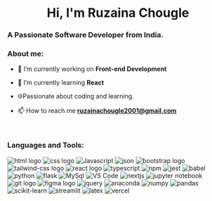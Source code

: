 <h1 align="center">Hi, I'm Ruzaina Chougle</h1>

<h3 align="left">A Passionate Software Developer from India.</h3>

<h3 align="left">About me:</h3>

- 🔭 I’m currently working on **Front-end Development**
  
- 🌱 I’m currently learning **React**

- 🌐Passionate about coding and learning.

- 📫 How to reach me **ruzainachougle2001@gmail.com**
  
<br>
<h3 align="left">Languages and Tools:</h3>
<p align="left">
<img src="https://img.shields.io/badge/HTML5-E34F26?style=for-the-badge&logo=html5&logoColor=white" alt="html logo">
<img src="https://img.shields.io/badge/CSS3-1572B6?style=for-the-badge&logo=css3&logoColor=white" alt="css logo">
<img src="https://img.shields.io/badge/JavaScript-323330?style=for-the-badge&logo=javascript&logoColor=F7DF1E" alt="Javascript">
<img src="https://img.shields.io/badge/json-5E5C5C?style=for-the-badge&logo=json&logoColor=white" alt="json">
<img src="https://img.shields.io/badge/Bootstrap-563D7C?style=for-the-badge&logo=bootstrap&logoColor=white" alt="bootstrap logo">
<img src="https://img.shields.io/badge/Tailwind_CSS-38B2AC?style=for-the-badge&logo=tailwind-css&logoColor=white" alt="tailwind-css logo">
<img src="https://img.shields.io/badge/React-20232A?style=for-the-badge&logo=react&logoColor=61DAFB" alt="react logo">
<img src="https://img.shields.io/badge/TypeScript-007ACC?style=for-the-badge&logo=typescript&logoColor=white" alt="typescript">
<img src="https://img.shields.io/badge/npm-CB3837?style=for-the-badge&logo=npm&logoColor=white" alt="npm">
<img src="https://img.shields.io/badge/Jest-C21325?style=for-the-badge&logo=jest&logoColor=white" alt="jest">
<img src="https://img.shields.io/badge/Babel-F9DC3E?style=for-the-badge&logo=babel&logoColor=white" alt="babel">
<img src="https://img.shields.io/badge/Python-FFD43B?style=for-the-badge&logo=python&logoColor=blue" alt="python">
<img src="https://img.shields.io/badge/Flask-000000?style=for-the-badge&logo=flask&logoColor=white" alt="flask">
<img src="https://img.shields.io/badge/MySQL-005C84?style=for-the-badge&logo=mysql&logoColor=white" alt="MySql">
<img src="https://img.shields.io/badge/Visual_Studio_Code-0078D4?style=for-the-badge&logo=visual%20studio%20code&logoColor=white" alt="VS Code">
<img src="https://img.shields.io/badge/next%20js-000000?style=for-the-badge&logo=nextdotjs&logoColor=white" alt="nextjs">
<img src="https://img.shields.io/badge/Jupyter-F37626.svg?&style=for-the-badge&logo=Jupyter&logoColor=white" alt="jupyter notebook">
<img src="https://img.shields.io/badge/GIT-E44C30?style=for-the-badge&logo=git&logoColor=white" alt="git logo">
<img src="https://img.shields.io/badge/Figma-F24E1E?style=for-the-badge&logo=figma&logoColor=white" alt="figma logo">
<img src="https://img.shields.io/badge/jQuery-0769AD?style=for-the-badge&logo=jquery&logoColor=white" alt="jquery">
<img src="https://img.shields.io/badge/conda-342B029.svg?&style=for-the-badge&logo=anaconda&logoColor=white" alt="anaconda">
<img src="https://img.shields.io/badge/Numpy-777BB4?style=for-the-badge&logo=numpy&logoColor=white" alt="numpy">
<img src="https://img.shields.io/badge/Pandas-2C2D72?style=for-the-badge&logo=pandas&logoColor=white" alt="pandas">
<img src="https://img.shields.io/badge/scikit_learn-F7931E?style=for-the-badge&logo=scikit-learn&logoColor=white" alt="scikit-learn">
<img src="https://img.shields.io/badge/Streamlit-FF4B4B?style=for-the-badge&logo=Streamlit&logoColor=white" alt="streamlit">
<img src="https://img.shields.io/badge/LaTeX-47A141?style=for-the-badge&logo=LaTeX&logoColor=white" alt="latex">
<img src="https://img.shields.io/badge/Vercel-000000?style=for-the-badge&logo=vercel&logoColor=white" alt="vercel">
</p>
</br>
